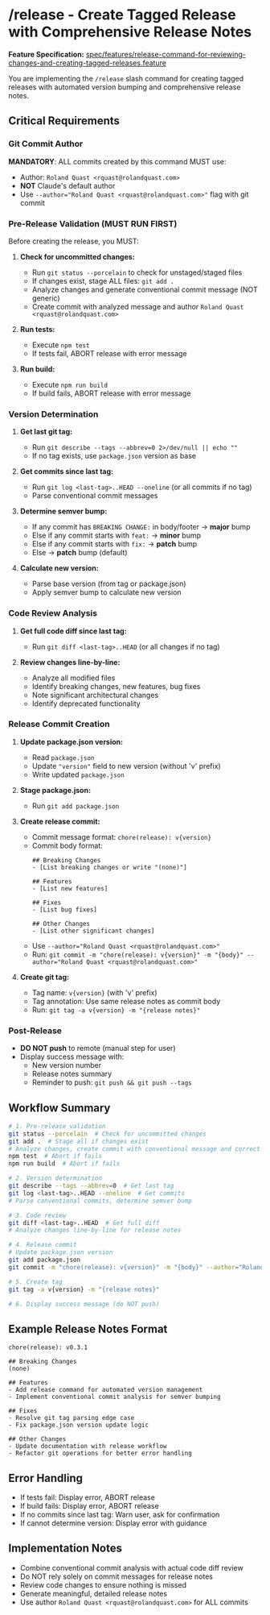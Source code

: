 # /release - Create Tagged Release with Comprehensive Release Notes

**Feature Specification:** [spec/features/release-command-for-reviewing-changes-and-creating-tagged-releases.feature](../../spec/features/release-command-for-reviewing-changes-and-creating-tagged-releases.feature)

You are implementing the `/release` slash command for creating tagged releases with automated version bumping and comprehensive release notes.

## Critical Requirements

### Git Commit Author
**MANDATORY**: ALL commits created by this command MUST use:
- Author: `Roland Quast <rquast@rolandquast.com>`
- **NOT** Claude's default author
- Use `--author="Roland Quast <rquast@rolandquast.com>"` flag with git commit

### Pre-Release Validation (MUST RUN FIRST)

Before creating the release, you MUST:

1. **Check for uncommitted changes:**
   - Run `git status --porcelain` to check for unstaged/staged files
   - If changes exist, stage ALL files: `git add .`
   - Analyze changes and generate conventional commit message (NOT generic)
   - Create commit with analyzed message and author `Roland Quast <rquast@rolandquast.com>`

2. **Run tests:**
   - Execute `npm test`
   - If tests fail, ABORT release with error message

3. **Run build:**
   - Execute `npm run build`
   - If build fails, ABORT release with error message

### Version Determination

1. **Get last git tag:**
   - Run `git describe --tags --abbrev=0 2>/dev/null || echo ""`
   - If no tag exists, use `package.json` version as base

2. **Get commits since last tag:**
   - Run `git log <last-tag>..HEAD --oneline` (or all commits if no tag)
   - Parse conventional commit messages

3. **Determine semver bump:**
   - If any commit has `BREAKING CHANGE:` in body/footer → **major** bump
   - Else if any commit starts with `feat:` → **minor** bump
   - Else if any commit starts with `fix:` → **patch** bump
   - Else → **patch** bump (default)

4. **Calculate new version:**
   - Parse base version (from tag or package.json)
   - Apply semver bump to calculate new version

### Code Review Analysis

1. **Get full code diff since last tag:**
   - Run `git diff <last-tag>..HEAD` (or all changes if no tag)

2. **Review changes line-by-line:**
   - Analyze all modified files
   - Identify breaking changes, new features, bug fixes
   - Note significant architectural changes
   - Identify deprecated functionality

### Release Commit Creation

1. **Update package.json version:**
   - Read `package.json`
   - Update `"version"` field to new version (without 'v' prefix)
   - Write updated `package.json`

2. **Stage package.json:**
   - Run `git add package.json`

3. **Create release commit:**
   - Commit message format: `chore(release): v{version}`
   - Commit body format:
     ```
     ## Breaking Changes
     - [List breaking changes or write "(none)"]

     ## Features
     - [List new features]

     ## Fixes
     - [List bug fixes]

     ## Other Changes
     - [List other significant changes]
     ```
   - Use `--author="Roland Quast <rquast@rolandquast.com>"`
   - Run: `git commit -m "chore(release): v{version}" -m "{body}" --author="Roland Quast <rquast@rolandquast.com>"`

4. **Create git tag:**
   - Tag name: `v{version}` (with 'v' prefix)
   - Tag annotation: Use same release notes as commit body
   - Run: `git tag -a v{version} -m "{release notes}"`

### Post-Release

- **DO NOT push** to remote (manual step for user)
- Display success message with:
  - New version number
  - Release notes summary
  - Reminder to push: `git push && git push --tags`

## Workflow Summary

```bash
# 1. Pre-release validation
git status --porcelain  # Check for uncommitted changes
git add .  # Stage all if changes exist
# Analyze changes, create commit with conventional message and correct author
npm test  # Abort if fails
npm run build  # Abort if fails

# 2. Version determination
git describe --tags --abbrev=0  # Get last tag
git log <last-tag>..HEAD --oneline  # Get commits
# Parse conventional commits, determine semver bump

# 3. Code review
git diff <last-tag>..HEAD  # Get full diff
# Analyze changes line-by-line for release notes

# 4. Release commit
# Update package.json version
git add package.json
git commit -m "chore(release): v{version}" -m "{body}" --author="Roland Quast <rquast@rolandquast.com>"

# 5. Create tag
git tag -a v{version} -m "{release notes}"

# 6. Display success message (do NOT push)
```

## Example Release Notes Format

```
chore(release): v0.3.1

## Breaking Changes
(none)

## Features
- Add release command for automated version management
- Implement conventional commit analysis for semver bumping

## Fixes
- Resolve git tag parsing edge case
- Fix package.json version update logic

## Other Changes
- Update documentation with release workflow
- Refactor git operations for better error handling
```

## Error Handling

- If tests fail: Display error, ABORT release
- If build fails: Display error, ABORT release
- If no commits since last tag: Warn user, ask for confirmation
- If cannot determine version: Display error with guidance

## Implementation Notes

- Combine conventional commit analysis with actual code diff review
- Do NOT rely solely on commit messages for release notes
- Review code changes to ensure nothing is missed
- Generate meaningful, detailed release notes
- Use author `Roland Quast <rquast@rolandquast.com>` for ALL commits
